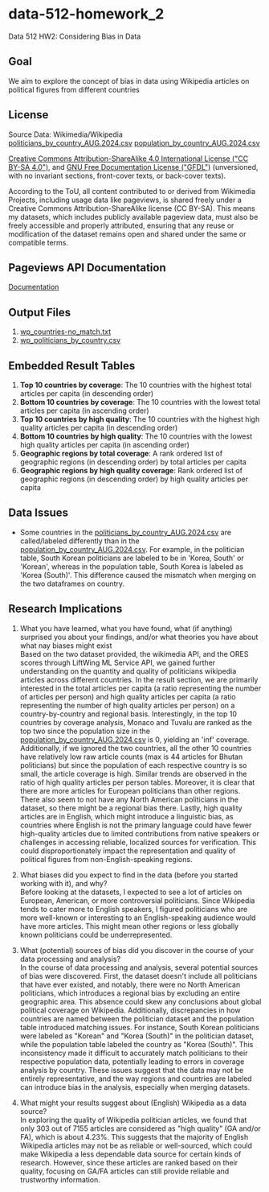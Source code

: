 # data-512-homework_2
Data 512 HW2: Considering Bias in Data

## Goal
We aim to explore the concept of bias in data using Wikipedia articles on political figures from different countries

## License
Source Data: Wikimedia/Wikipedia \
[politicians_by_country_AUG.2024.csv](politicians_by_country_AUG.2024.csv)
[population_by_country_AUG.2024.csv](population_by_country_AUG.2024.csv)

[Creative Commons Attribution-ShareAlike 4.0 International License ("CC BY-SA 4.0")](https://creativecommons.org/licenses/by-sa/4.0/deed.en), and
[GNU Free Documentation License ("GFDL")](https://www.gnu.org/copyleft/fdl.html) (unversioned, with no invariant sections, front-cover texts, or back-cover texts).

 According to the ToU, all content contributed to or derived from Wikimedia Projects, including usage data like pageviews, is shared freely under a Creative Commons Attribution-ShareAlike license (CC BY-SA). This means my datasets, which includes publicly available pageview data, must also be freely accessible and properly attributed, ensuring that any reuse or modification of the dataset remains open and shared under the same or compatible terms.

## Pageviews API Documentation
[Documentation](https://doc.wikimedia.org/generated-data-platform/aqs/analytics-api/reference/page-views.html)

## Output Files
1. [wp_countries-no_match.txt](wp_countries-no_match.txt)
2. [wp_politicians_by_country.csv](wp_politicians_by_country.csv)

## Embedded Result Tables
1. **Top 10 countries by coverage**: The 10 countries with the highest total articles per capita (in descending order)
2. **Bottom 10 countries by coverage**: The 10 countries with the lowest total articles per capita (in ascending order)
3. **Top 10 countries by high quality**: The 10 countries with the highest high quality articles per capita (in descending order)
4. **Bottom 10 countries by high quality**: The 10 countries with the lowest high quality articles per capita (in ascending order)
5. **Geographic regions by total coverage**: A rank ordered list of geographic regions (in descending order) by total articles per capita
6. **Geographic regions by high quality coverage**: Rank ordered list of geographic regions (in descending order) by high quality articles per capita


## Data Issues
- Some countries in the [politicians_by_country_AUG.2024.csv](politicians_by_country_AUG.2024.csv) are called/labeled differently than in the [population_by_country_AUG.2024.csv](population_by_country_AUG.2024.csv). For example, in the politician table, South Korean politicians are labeled to be in 'Korea, South' or 'Korean', whereas in the population table, South Korea is labeled as 'Korea (South)'. This difference caused the mismatch when merging on the two dataframes on country.

## Research Implications
1. What you have learned, what you have found, what (if anything) surprised you about your findings, and/or what theories you have about what nay biases might exist \
Based on the two dataset provided, the wikimedia API, and the ORES scores through LiftWing ML Service API, we gained further understanding on the quantity and quality of politicians wikipedia articles across different countries. In the result section, we are primarily interested in the total articles per capita (a ratio representing the number of articles per person) and high quality articles per capita (a ratio representing the number of high quality articles per person) on a country-by-country and regional basis. Interestingly, in the top 10 countries by coverage analysis, Monaco and Tuvalu are ranked as the top two since the population size in the [population_by_country_AUG.2024.csv](population_by_country_AUG.2024.csv) is 0, yielding an 'inf' coverage. Additionally, if we ignored the two countries, all the other 10 countries have relatively low raw article counts (max is 44 articles for Bhutan politicians) but since the population of each respective country is so small, the article coverage is high. Similar trends are observed in the ratio of high quality articles per person tables. 
Moreover, it is clear that there are more articles for European politicians than other regions. There also seem to not have any North American politicians in the dataset, so there might be a regional bias there. Lastly, high quality articles are in English, which might introduce a linguistic bias, as countries where English is not the primary language could have fewer high-quality articles due to limited contributions from native speakers or challenges in accessing reliable, localized sources for verification. This could disproportionately impact the representation and quality of political figures from non-English-speaking regions.


1. What biases did you expect to find in the data (before you started working with it), and why? \
Before looking at the datasets, I expected to see a lot of articles on European, American, or more controversial politicians. Since Wikipedia tends to cater more to English speakers, I figured politicians who are more well-known or interesting to an English-speaking audience would have more articles. This might mean other regions or less globally known politicians could be underrepresented.

2. What (potential) sources of bias did you discover in the course of your data processing and analysis? \
In the course of data processing and analysis, several potential sources of bias were discovered. First, the dataset doesn't include all politicians that have ever existed, and notably, there were no North American politicians, which introduces a regional bias by excluding an entire geographic area. This absence could skew any conclusions about global political coverage on Wikipedia. 
Additionally, discrepancies in how countries are named between the politician dataset and the population table introduced matching issues. For instance, South Korean politicians were labeled as "Korean" and "Korea (South)" in the politician dataset, while the population table labeled the country as "Korea (South)". This inconsistency made it difficult to accurately match politicians to their respective population data, potentially leading to errors in coverage analysis by country.
These issues suggest that the data may not be entirely representative, and the way regions and countries are labeled can introduce bias in the analysis, especially when merging datasets.

3. What might your results suggest about (English) Wikipedia as a data source? \
In exploring the quality of Wikipedia politician articles, we found that only 303 out of 7155 articles are considered as "high quality" (GA and/or FA), which is about 4.23%. This suggests that the majority of English Wikipedia articles may not be as reliable or well-sourced, which could make Wikipedia a less dependable data source for certain kinds of research. However, since these articles are ranked based on their quality, focusing on GA/FA articles can still provide reliable and trustworthy information.
